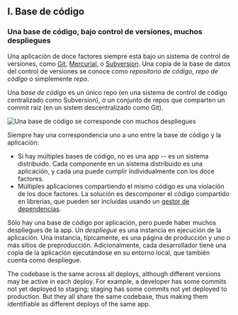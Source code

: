 ## I. Base de código
### Una base de código, bajo control de versiones, muchos despliegues

Una aplicación de doce factores siempre está bajo un sistema de control de versiones, como [Git](http://git-scm.com/), [Mercurial](http://mercurial.selenic.com/), o [Subversion](http://subversion.apache.org/).  Una copia de la base de datos del control de versiones se conoce como *repositorio de código*, *repo de código* o simplemente *repo*.

Una *base de código* es un único repo (en una sistema de control de código centralizado como Subversion), o un conjunto de repos que comparten un commit raíz (en un sistem descentralizado como Git).

![Una base de código se corresponde con muchos despliegues](/images/codebase-deploys.png)

Siempre hay una correspondencia uno a uno entre la base de código y la aplicación:

* Si hay múltiples bases de código, no es una app -- es un sistema distribuido. Cada componente en un sistema distribuido es una aplicación, y cada una puede cumplir individualmente con los doce factores.
* Múltiples aplicaciones compartiendo el mismo código es una violación de los doce factores.  La solución es descomponer el código compartido en librerías, que pueden ser incluídas usando un [gestor de dependencias](./dependencies).

Sólo hay una base de código por aplicación, pero puede haber muchos despliegues de la app. Un *despliegue* es una instancia en ejecución de la aplicación. Una instancia, típicamente, es una página de producción y uno o más sitios de preproducción. Adicionalmente, cada desarrollador tiene una copia de la aplicación ejecutándose en su entorno local, que también cuenta como despliegue.

The codebase is the same across all deploys, although different versions may be active in each deploy.  For example, a developer has some commits not yet deployed to staging; staging has some commits not yet deployed to production.  But they all share the same codebase, thus making them identifiable as different deploys of the same app.

